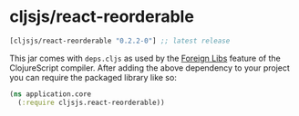 # cljsjs/react-reorderable

[](dependency)
```clojure
[cljsjs/react-reorderable "0.2.2-0"] ;; latest release
```
[](/dependency)

This jar comes with `deps.cljs` as used by the [Foreign Libs][flibs] feature
of the ClojureScript compiler. After adding the above dependency to your project
you can require the packaged library like so:

```clojure
(ns application.core
  (:require cljsjs.react-reorderable))
```

[flibs]: https://clojurescript.org/reference/packaging-foreign-deps
